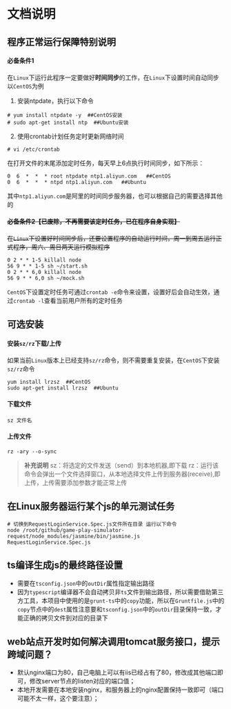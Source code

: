 文档说明
========

## 程序正常运行保障特别说明
#### 必备条件1
在`Linux`下运行此程序一定要做好**时间同步**的工作，在`Linux`下设置时间自动同步
以`CentOS`为例
1. 安装ntpdate，执行以下命令
```shell
# yum install ntpdate -y  ##CentOS安装
# sudo apt-get install ntp  ##Ubuntu安装
```
2. 使用crontab计划任务定时更新网络时间
```shell
# vi /etc/crontab
```
在打开文件的末尾添加定时任务，每天早上6点执行时间同步，如下所示：
```shell
0  6  *  *  * root ntpdate ntp1.aliyun.com   ##CentOS
0  6  *  *  * ntpd ntp1.aliyun.com   ##Ubuntu
```
 其中`ntp1.aliyun.com`是阿里的时间同步服务器，也可以根据自己的需要选择其他的

#### ~~必备条件2【已废除，不再需要该定时任务，已在程序自身实现】~~
~~在`Linux`下设置好时间同步后，还要设置程序的自动运行时间，周一到周五运行正式程序，周六、周日两天运行模拟程序~~
```shell
0 2 * * 1-5 killall node
56 9 * * 1-5 sh ~/start.sh
0 2 * * 6,0 killall node
56 9 * * 6,0 sh ~/mock.sh
```
`CentOS`下设置定时任务可通过`crontab -e`命令来设置，设置好后会自动生效，通过`crontab -l`查看当前用户所有的定时任务

## 可选安装
#### 安装`sz/rz`下载/上传
如果当前`Linux`版本上已经支持`sz/rz`命令，则不需要重复安装，在`CentOS`下安装`sz/rz`命令
```shell
yum install lrzsz  ##CentOS
sudo apt-get install lrzsz  ##Ubuntu
```
#### 下载文件

```shell
sz 文件名
```

#### 上传文件

```shell
rz -ary --o-sync
```


> **补充说明**
> sz：将选定的文件发送（send）到本地机器,即下载
> rz：运行该命令会弹出一个文件选择窗口，从本地选择文件上传到服务器(receive),即上传，上传需要添加参数才能正常上传

## 在Linux服务器运行某个js的单元测试任务
```shell
# 切换到RequestLoginService.Spec.js文件所在目录 运行以下命令
node /root/github/game-play-simulator-request/node_modules/jasmine/bin/jasmine.js RequestLoginService.Spec.js
```

## ts编译生成js的最终路径设置
- 需要在`tsconfig.json`中的`outDir`属性指定输出路径
- 因为`typescript`编译器不会自动拷贝非`ts`文件到输出路径，所以需要借助第三方工具，本项目中使用的是`grunt-ts`中的`copy`功能，所以在`Gruntfile.js`中的`copy`节点中的`dest`属性注意要和`tsconfig.json`中的`outDir`目录保持一致，才能正确的拷贝文件到对应的目录下

## web站点开发时如何解决调用tomcat服务接口，提示跨域问题？
- 默认nginx端口为80，自己电脑上可以有iis已经占有了80，修改成其他端口即可，修改server节点的listen对应的端口值；
- 本地开发需要在本地安装nginx，和服务器上的nginx配置保持一致即可（端口可能不太一样，这个要注意）；
